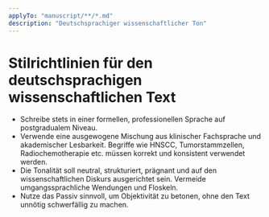```yaml
---
applyTo: "manuscript/**/*.md"
description: "Deutschsprachiger wissenschaftlicher Ton"
---
```


# Stilrichtlinien für den deutschsprachigen wissenschaftlichen Text

* Schreibe stets in einer formellen, professionellen Sprache auf postgradualem Niveau.
* Verwende eine ausgewogene Mischung aus klinischer Fachsprache und akademischer Lesbarkeit. Begriffe wie HNSCC, Tumorstammzellen, Radiochemotherapie etc. müssen korrekt und konsistent verwendet werden.
* Die Tonalität soll neutral, strukturiert, prägnant und auf den wissenschaftlichen Diskurs ausgerichtet sein. Vermeide umgangssprachliche Wendungen und Floskeln.
* Nutze das Passiv sinnvoll, um Objektivität zu betonen, ohne den Text unnötig schwerfällig zu machen.
